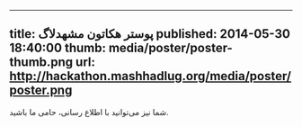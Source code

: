 ----------
title: پوستر هکاتون مشهدلاگ
published: 2014-05-30 18:40:00
thumb: media/poster/poster-thumb.png
url: http://hackathon.mashhadlug.org/media/poster/poster.png
----------
شما نیز می‌توانید با اطلاع رسانی، حامی ما باشید.
